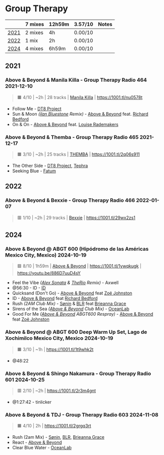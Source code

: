# Group Therapy

<!-- toc:start -->

| | 7 mixes | 12h59m | 3.57/10 | Notes |
| - | - | - | - | - |
| [2021](#2021) | 2 mixes | 4h | 0.00/10 |  |
| [2022](#2022) | 1 mix | 2h | 0.00/10 |  |
| [2024](#2024) | 4 mixes | 6h59m | 0.00/10 |  |
<!-- toc:end -->

## 2021

### Above & Beyond & Manila Killa - Group Therapy Radio 464 2021-12-10

> 🟧 4/10 | ~2h | 28 tracks | [Manila Killa](https://rateyourmusic.com/artist/manila_killa)
> | https://1001.tl/nu0578t

- Follow Me - [DT8 Project](https://rateyourmusic.com/artist/dt8_project)
- Sun & Moon _([ilan Bluestone](https://rateyourmusic.com/artist/ilan-bluestone) Remix)_ - [Above & Beyond](https://rateyourmusic.com/artist/above-and-beyond) feat. [Richard Bedford](https://rateyourmusic.com/artist/richard_bedford)
- On & On - [Above & Beyond](https://rateyourmusic.com/artist/above-and-beyond) feat. [Louise Rademakers](https://rateyourmusic.com/artist/louise-rademakers)

### Above & Beyond & Themba - Group Therapy Radio 465 2021-12-17

> 🟧 3/10 | ~2h | 25 tracks | [THEMBA](https://rateyourmusic.com/artist/themba-1)
> | https://1001.tl/2q06s911

- The Other Side - [DT8 Project](https://rateyourmusic.com/artist/dt8_project), [Tephra](https://rateyourmusic.com/artist/tephra)
- Seeking Blue - [Fatum](https://rateyourmusic.com/artist/fatum-2)

## 2022

### Above & Beyond & Bexxie - Group Therapy Radio 466 2022-01-07

> 🟥 1/10 | ~2h | 29 tracks | [Bexxie](https://rateyourmusic.com/artist/bexxie)
> | https://1001.tl/29wx2zs1

## 2024

### Above & Beyond @ ABGT 600 (Hipódromo de las Américas Mexico City, Mexico) 2024-10-19

> 🟩 8/10 | 1h59m | [Above & Beyond](https://rateyourmusic.com/artist/above-and-beyond)
> | https://1001.tl/1ywqkugk
> | https://youtu.be/886D7uuD4sY

- Feel the Vibe _([Alex Sonata](https://rateyourmusic.com/artist/alex-sonata) & [TheRio](#) Remix)_ - Axwell
- @56:30 - ID - [ID](#)
- Quicksand (Don't Go) - [Above & Beyond](https://rateyourmusic.com/artist/above-and-beyond) feat [Zoë Johnston](https://rateyourmusic.com/artist/zoe_johnston)
- ID - [Above & Beyond](https://rateyourmusic.com/artist/above-and-beyond) feat [Richard Bedford](https://rateyourmusic.com/artist/richard_bedford)
- Rush _(2AM Club Mix)_ - [Sønin](https://rateyourmusic.com/artist/sonin-2) & [BLR](https://rateyourmusic.com/artist/blr-1) feat [Brieanna Grace](https://rateyourmusic.com/artist/brieanna-grace)
- Sirens of the Sea _([Above & Beyond](https://rateyourmusic.com/artist/above-and-beyond) Club Mix)_ - [OceanLab](https://rateyourmusic.com/artist/oceanlab)
- Good For Me _([Above & Beyond](https://rateyourmusic.com/artist/above-and-beyond) ABGT600 Respray)_ - [Above & Beyond](https://rateyourmusic.com/artist/above-and-beyond) feat [Zoë Johnston](https://rateyourmusic.com/artist/zoe_johnston)

### Above & Beyond @ ABGT 600 Deep Warm Up Set, Lago de Xochimilco Mexico City, Mexico 2024-10-19

> 🟧 3/10 | ~1h
> | https://1001.tl/1t9whk2t

- @48:22

### Above & Beyond & Shingo Nakamura - Group Therapy Radio 601 2024-10-25

> 🟥 2/10 | ~2h
> | https://1001.tl/2r3m4gnt

- @1:27:42 - tinlicker

### Above & Beyond & TDJ - Group Therapy Radio 603 2024-11-08

> 🟧 4/10 | 2h | https://1001.tl/2grgq3rt

- Rush (2am Mix) - [Sønin](https://rateyourmusic.com/artist/sonin-2), [BLR](https://rateyourmusic.com/artist/blr-1), [Brieanna Grace](https://rateyourmusic.com/artist/brieanna-grace)
- React - [Above & Beyond](https://rateyourmusic.com/artist/above-and-beyond)
- Clear Blue Water - [OceanLab](https://rateyourmusic.com/artist/oceanlab)
